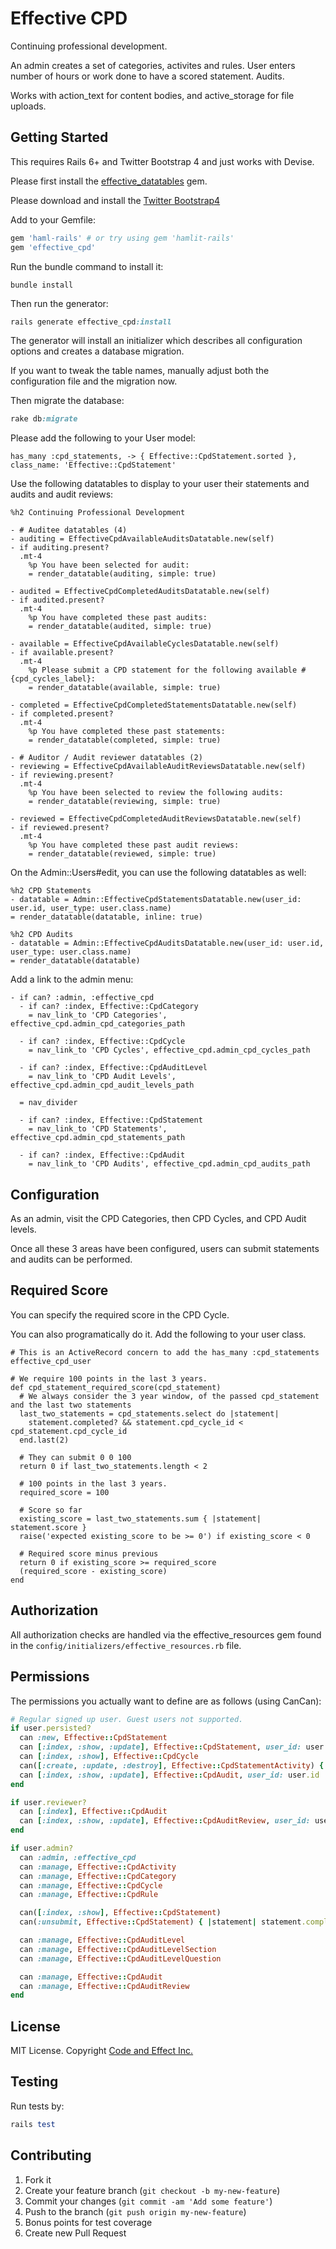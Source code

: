# Effective CPD

Continuing professional development.

An admin creates a set of categories, activites and rules.  User enters number of hours or work done to have a scored statement. Audits.

Works with action_text for content bodies, and active_storage for file uploads.

## Getting Started

This requires Rails 6+ and Twitter Bootstrap 4 and just works with Devise.

Please first install the [effective_datatables](https://github.com/code-and-effect/effective_datatables) gem.

Please download and install the [Twitter Bootstrap4](http://getbootstrap.com)

Add to your Gemfile:

```ruby
gem 'haml-rails' # or try using gem 'hamlit-rails'
gem 'effective_cpd'
```

Run the bundle command to install it:

```console
bundle install
```

Then run the generator:

```ruby
rails generate effective_cpd:install
```

The generator will install an initializer which describes all configuration options and creates a database migration.

If you want to tweak the table names, manually adjust both the configuration file and the migration now.

Then migrate the database:

```ruby
rake db:migrate
```

Please add the following to your User model:

```
has_many :cpd_statements, -> { Effective::CpdStatement.sorted }, class_name: 'Effective::CpdStatement'
```

Use the following datatables to display to your user their statements and audits and audit reviews:

```haml
%h2 Continuing Professional Development

- # Auditee datatables (4)
- auditing = EffectiveCpdAvailableAuditsDatatable.new(self)
- if auditing.present?
  .mt-4
    %p You have been selected for audit:
    = render_datatable(auditing, simple: true)

- audited = EffectiveCpdCompletedAuditsDatatable.new(self)
- if audited.present?
  .mt-4
    %p You have completed these past audits:
    = render_datatable(audited, simple: true)

- available = EffectiveCpdAvailableCyclesDatatable.new(self)
- if available.present?
  .mt-4
    %p Please submit a CPD statement for the following available #{cpd_cycles_label}:
    = render_datatable(available, simple: true)

- completed = EffectiveCpdCompletedStatementsDatatable.new(self)
- if completed.present?
  .mt-4
    %p You have completed these past statements:
    = render_datatable(completed, simple: true)

- # Auditor / Audit reviewer datatables (2)
- reviewing = EffectiveCpdAvailableAuditReviewsDatatable.new(self)
- if reviewing.present?
  .mt-4
    %p You have been selected to review the following audits:
    = render_datatable(reviewing, simple: true)

- reviewed = EffectiveCpdCompletedAuditReviewsDatatable.new(self)
- if reviewed.present?
  .mt-4
    %p You have completed these past audit reviews:
    = render_datatable(reviewed, simple: true)
```

On the Admin::Users#edit, you can use the following datatables as well:

```haml
%h2 CPD Statements
- datatable = Admin::EffectiveCpdStatementsDatatable.new(user_id: user.id, user_type: user.class.name)
= render_datatable(datatable, inline: true)

%h2 CPD Audits
- datatable = Admin::EffectiveCpdAuditsDatatable.new(user_id: user.id, user_type: user.class.name)
= render_datatable(datatable)

```

Add a link to the admin menu:

```haml
- if can? :admin, :effective_cpd
  - if can? :index, Effective::CpdCategory
    = nav_link_to 'CPD Categories', effective_cpd.admin_cpd_categories_path

  - if can? :index, Effective::CpdCycle
    = nav_link_to 'CPD Cycles', effective_cpd.admin_cpd_cycles_path

  - if can? :index, Effective::CpdAuditLevel
    = nav_link_to 'CPD Audit Levels', effective_cpd.admin_cpd_audit_levels_path

  = nav_divider

  - if can? :index, Effective::CpdStatement
    = nav_link_to 'CPD Statements', effective_cpd.admin_cpd_statements_path

  - if can? :index, Effective::CpdAudit
    = nav_link_to 'CPD Audits', effective_cpd.admin_cpd_audits_path
```

## Configuration

As an admin, visit the CPD Categories, then CPD Cycles, and CPD Audit levels.

Once all these 3 areas have been configured, users can submit statements and audits can be performed.

## Required Score

You can specify the required score in the CPD Cycle.

You can also programatically do it. Add the following to your user class.

```
# This is an ActiveRecord concern to add the has_many :cpd_statements
effective_cpd_user

# We require 100 points in the last 3 years.
def cpd_statement_required_score(cpd_statement)
  # We always consider the 3 year window, of the passed cpd_statement and the last two statements
  last_two_statements = cpd_statements.select do |statement|
    statement.completed? && statement.cpd_cycle_id < cpd_statement.cpd_cycle_id
  end.last(2)

  # They can submit 0 0 100
  return 0 if last_two_statements.length < 2

  # 100 points in the last 3 years.
  required_score = 100

  # Score so far
  existing_score = last_two_statements.sum { |statement| statement.score }
  raise('expected existing_score to be >= 0') if existing_score < 0

  # Required score minus previous
  return 0 if existing_score >= required_score
  (required_score - existing_score)
end
```

## Authorization

All authorization checks are handled via the effective_resources gem found in the `config/initializers/effective_resources.rb` file.

## Permissions

The permissions you actually want to define are as follows (using CanCan):

```ruby
# Regular signed up user. Guest users not supported.
if user.persisted?
  can :new, Effective::CpdStatement
  can [:index, :show, :update], Effective::CpdStatement, user_id: user.id
  can [:index, :show], Effective::CpdCycle
  can([:create, :update, :destroy], Effective::CpdStatementActivity) { |sa| sa.cpd_statement.user_id == user.id }
  can [:index, :show, :update], Effective::CpdAudit, user_id: user.id
end

if user.reviewer?
  can [:index], Effective::CpdAudit
  can [:index, :show, :update], Effective::CpdAuditReview, user_id: user.id
end

if user.admin?
  can :admin, :effective_cpd
  can :manage, Effective::CpdActivity
  can :manage, Effective::CpdCategory
  can :manage, Effective::CpdCycle
  can :manage, Effective::CpdRule

  can([:index, :show], Effective::CpdStatement)
  can(:unsubmit, Effective::CpdStatement) { |statement| statement.completed? }

  can :manage, Effective::CpdAuditLevel
  can :manage, Effective::CpdAuditLevelSection
  can :manage, Effective::CpdAuditLevelQuestion

  can :manage, Effective::CpdAudit
  can :manage, Effective::CpdAuditReview
end
```

## License

MIT License.  Copyright [Code and Effect Inc.](http://www.codeandeffect.com/)

## Testing

Run tests by:

```ruby
rails test
```

## Contributing

1. Fork it
2. Create your feature branch (`git checkout -b my-new-feature`)
3. Commit your changes (`git commit -am 'Add some feature'`)
4. Push to the branch (`git push origin my-new-feature`)
5. Bonus points for test coverage
6. Create new Pull Request
